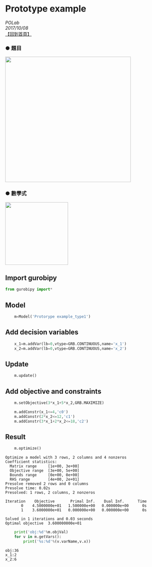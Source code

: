 
# Prototype example
*POLab*
<br>
*2017/10/08*
<br>
[【回到首頁】](https://github.com/PO-LAB/Python-Gurobi)

### ● 題目<br>
<img src="https://github.com/wurmen/Gurobi-Python/blob/master/python-gurobi%20%20model/picture/Prototype%20example%20picture/Prototype%20example%E9%A1%8C%E7%9B%AE.png" width="400">
<br>

### ● 數學式<br>
<img src="https://github.com/wurmen/Gurobi-Python/blob/master/python-gurobi%20%20model/picture/Prototype%20example%20picture/Prototype%20example%20%E6%95%B8%E5%AD%B8%E5%BC%8F.png" width="200">
<br>


## Import gurobipy

```python
from gurobipy import*
```
## Model

```python
    m=Model('Protorype example_type1')
```


## Add decision variables
```python
    x_1=m.addVar(lb=0,vtype=GRB.CONTINUOUS,name='x_1')
    x_2=m.addVar(lb=0,vtype=GRB.CONTINUOUS,name='x_2')
```


## Update

```python
    m.update()
```

## Add objective and constraints

```python
    m.setObjective(3*x_1+5*x_2,GRB.MAXIMIZE)
```


```python
    m.addConstr(x_1<=4,'c0')
    m.addConstr(2*x_2<=12,'c1')
    m.addConstr(3*x_1+2*x_2<=18,'c2')
```



## Result


```python
    m.optimize()
```

    Optimize a model with 3 rows, 2 columns and 4 nonzeros
    Coefficient statistics:
      Matrix range     [1e+00, 3e+00]
      Objective range  [3e+00, 5e+00]
      Bounds range     [0e+00, 0e+00]
      RHS range        [4e+00, 2e+01]
    Presolve removed 2 rows and 0 columns
    Presolve time: 0.02s
    Presolved: 1 rows, 2 columns, 2 nonzeros
    
    Iteration    Objective       Primal Inf.    Dual Inf.      Time
           0    4.5000000e+01   1.500000e+00   0.000000e+00      0s
           1    3.6000000e+01   0.000000e+00   0.000000e+00      0s
    
    Solved in 1 iterations and 0.03 seconds
    Optimal objective  3.600000000e+01
    


```python
    print('obj:%d'%m.objVal)
    for v in m.getVars():
        print('%s:%d'%(v.varName,v.x))
```

    obj:36
    x_1:2
    x_2:6
    


```python

```
